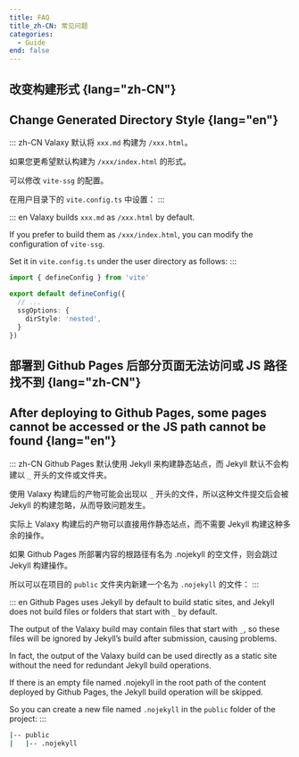 ```yaml
---
title: FAQ
title_zh-CN: 常见问题
categories:
  - Guide
end: false
---
```


## 改变构建形式 {lang="zh-CN"}

## Change Generated Directory Style {lang="en"}

::: zh-CN
Valaxy 默认将 `xxx.md` 构建为 `/xxx.html`。

如果您更希望默认构建为 `/xxx/index.html` 的形式。

可以修改 `vite-ssg` 的配置。

在用户目录下的 `vite.config.ts` 中设置：
:::

::: en
Valaxy builds `xxx.md` as `/xxx.html` by default.

If you prefer to build them as `/xxx/index.html`, you can modify the configuration of `vite-ssg`.

Set it in `vite.config.ts` under the user directory as follows:
:::

```ts
import { defineConfig } from 'vite'

export default defineConfig({
  // ...
  ssgOptions: {
    dirStyle: 'nested',
  }
})
```

## 部署到 Github Pages 后部分页面无法访问或 JS 路径找不到 {lang="zh-CN"}

## After deploying to Github Pages, some pages cannot be accessed or the JS path cannot be found {lang="en"}

::: zh-CN
Github Pages 默认使用 Jekyll 来构建静态站点，而 Jekyll 默认不会构建以 `_` 开头的文件或文件夹。

使用 Valaxy 构建后的产物可能会出现以 `_` 开头的文件，所以这种文件提交后会被 Jekyll 的构建忽略，从而导致问题发生。

实际上 Valaxy 构建后的产物可以直接用作静态站点，而不需要 Jekyll 构建这种多余的操作。

如果 Github Pages 所部署内容的根路径有名为 .nojekyll 的空文件，则会跳过 Jekyll 构建操作。

所以可以在项目的 `public` 文件夹内新建一个名为 `.nojekyll` 的文件：
:::

::: en
Github Pages uses Jekyll by default to build static sites, and Jekyll does not build files or folders that start with `_` by default.

The output of the Valaxy build may contain files that start with `_`, so these files will be ignored by Jekyll’s build after submission, causing problems.

In fact, the output of the Valaxy build can be used directly as a static site without the need for redundant Jekyll build operations.

If there is an empty file named .nojekyll in the root path of the content deployed by Github Pages, the Jekyll build operation will be skipped.

So you can create a new file named `.nojekyll` in the `public` folder of the project:
:::

```bash
|-- public
|   |-- .nojekyll
```
